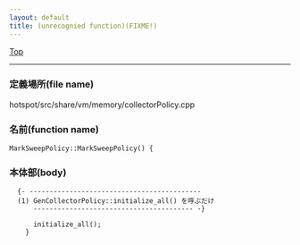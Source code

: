 ```yaml
---
layout: default
title: (unrecognied function)(FIXME!)
---
```

[Top](../index.html)

--- 
### 定義場所(file name)
hotspot/src/share/vm/memory/collectorPolicy.cpp

### 名前(function name)
```
MarkSweepPolicy::MarkSweepPolicy() {
```

### 本体部(body)
```
  {- -------------------------------------------
  (1) GenCollectorPolicy::initialize_all() を呼ぶだけ
      ---------------------------------------- -}

	  initialize_all();
	}
	
```



